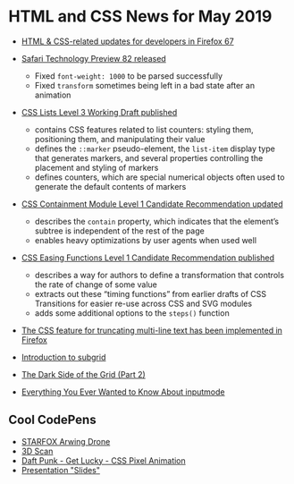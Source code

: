 # HTML and CSS News for May 2019

- [HTML & CSS-related updates for developers in Firefox 67](https://developer.mozilla.org/en-US/docs/Mozilla/Firefox/Releases/67)

- [Safari Technology Preview 82 released](https://developer.apple.com/safari/technology-preview/release-notes/)
    + Fixed `font-weight: 1000` to be parsed successfully
    + Fixed `transform` sometimes being left in a bad state after an animation

- [CSS Lists Level 3 Working Draft published](https://www.w3.org/TR/css-lists-3/)
    + contains CSS features related to list counters: styling them, positioning them, and manipulating their value
    + defines the `::marker` pseudo-element, the `list-item` display type that generates markers, and several properties controlling the placement and styling of markers
    + defines counters, which are special numerical objects often used to generate the default contents of markers

- [CSS Containment Module Level 1 Candidate Recommendation updated](https://www.w3.org/TR/css-contain-1/)
    + describes the `contain` property, which indicates that the element’s subtree is independent of the rest of the page
    + enables heavy optimizations by user agents when used well

- [CSS Easing Functions Level 1 Candidate Recommendation published](https://www.w3.org/TR/css-easing-1/)
    + describes a way for authors to define a transformation that controls the rate of change of some value
    + extracts out these “timing functions” from earlier drafts of CSS Transitions for easier re-use across CSS and SVG modules
    + adds some additional options to the `steps()` function

- [The CSS feature for truncating multi-line text has been implemented in Firefox](https://webplatform.news/issues/2019-05-17)
- [Introduction to subgrid](https://developer.mozilla.org/en-US/docs/Web/CSS/CSS_Grid_layout/Subgrid)
- [The Dark Side of the Grid (Part 2)](https://www.matuzo.at/blog/the-dark-side-of-the-grid-part-2/)
- [Everything You Ever Wanted to Know About inputmode](https://css-tricks.com/everything-you-ever-wanted-to-know-about-inputmode/)

## Cool CodePens

+ [STARFOX Arwing Drone](https://codepen.io/YusukeNakaya/pen/LvePgj)
+ [3D Scan](https://codepen.io/YusukeNakaya/full/OGwmOV)
+ [Daft Punk - Get Lucky - CSS Pixel Animation](https://codepen.io/demaine/pen/rRvdJZ)
+ [Presentation "Slides"](https://codepen.io/oliviale/pen/NoQEqX)



